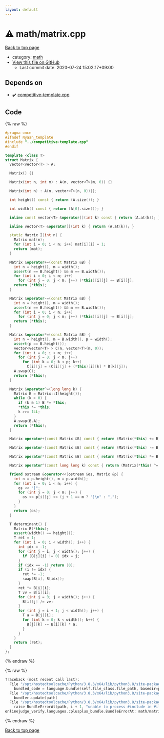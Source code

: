 ```yaml
---
layout: default
---
```


<!-- mathjax config similar to math.stackexchange -->
<script type="text/javascript" async
  src="https://cdnjs.cloudflare.com/ajax/libs/mathjax/2.7.5/MathJax.js?config=TeX-MML-AM_CHTML">
</script>
<script type="text/x-mathjax-config">
  MathJax.Hub.Config({
    TeX: { equationNumbers: { autoNumber: "AMS" }},
    tex2jax: {
      inlineMath: [ ['$','$'] ],
      processEscapes: true
    },
    "HTML-CSS": { matchFontHeight: false },
    displayAlign: "left",
    displayIndent: "2em"
  });
</script>

<script type="text/javascript" src="https://cdnjs.cloudflare.com/ajax/libs/jquery/3.4.1/jquery.min.js"></script>
<script src="https://cdn.jsdelivr.net/npm/jquery-balloon-js@1.1.2/jquery.balloon.min.js" integrity="sha256-ZEYs9VrgAeNuPvs15E39OsyOJaIkXEEt10fzxJ20+2I=" crossorigin="anonymous"></script>
<script type="text/javascript" src="../../assets/js/copy-button.js"></script>
<link rel="stylesheet" href="../../assets/css/copy-button.css" />


# :warning: math/matrix.cpp

<a href="../../index.html">Back to top page</a>

* category: <a href="../../index.html#7e676e9e663beb40fd133f5ee24487c2">math</a>
* <a href="{{ site.github.repository_url }}/blob/master/math/matrix.cpp">View this file on GitHub</a>
    - Last commit date: 2020-07-24 15:02:17+09:00




## Depends on

* :heavy_check_mark: <a href="../competitive-template.cpp.html">competitive-template.cpp</a>


## Code

<a id="unbundled"></a>
{% raw %}
```cpp
#pragma once
#ifndef Nyaan_template
#include "../competitive-template.cpp"
#endif

template <class T>
struct Matrix {
  vector<vector<T> > A;

  Matrix() {}

  Matrix(int n, int m) : A(n, vector<T>(m, 0)) {}

  Matrix(int n) : A(n, vector<T>(n, 0)){};

  int height() const { return (A.size()); }

  int width() const { return (A[0].size()); }

  inline const vector<T> &operator[](int k) const { return (A.at(k)); }

  inline vector<T> &operator[](int k) { return (A.at(k)); }

  static Matrix I(int n) {
    Matrix mat(n);
    for (int i = 0; i < n; i++) mat[i][i] = 1;
    return (mat);
  }

  Matrix &operator+=(const Matrix &B) {
    int n = height(), m = width();
    assert(n == B.height() && m == B.width());
    for (int i = 0; i < n; i++)
      for (int j = 0; j < m; j++) (*this)[i][j] += B[i][j];
    return (*this);
  }

  Matrix &operator-=(const Matrix &B) {
    int n = height(), m = width();
    assert(n == B.height() && m == B.width());
    for (int i = 0; i < n; i++)
      for (int j = 0; j < m; j++) (*this)[i][j] -= B[i][j];
    return (*this);
  }

  Matrix &operator*=(const Matrix &B) {
    int n = height(), m = B.width(), p = width();
    assert(p == B.height());
    vector<vector<T> > C(n, vector<T>(m, 0));
    for (int i = 0; i < n; i++)
      for (int j = 0; j < m; j++)
        for (int k = 0; k < p; k++)
          C[i][j] = (C[i][j] + (*this)[i][k] * B[k][j]);
    A.swap(C);
    return (*this);
  }

  Matrix &operator^=(long long k) {
    Matrix B = Matrix::I(height());
    while (k > 0) {
      if (k & 1) B *= *this;
      *this *= *this;
      k >>= 1LL;
    }
    A.swap(B.A);
    return (*this);
  }

  Matrix operator+(const Matrix &B) const { return (Matrix(*this) += B); }

  Matrix operator-(const Matrix &B) const { return (Matrix(*this) -= B); }

  Matrix operator*(const Matrix &B) const { return (Matrix(*this) *= B); }

  Matrix operator^(const long long k) const { return (Matrix(*this) ^= k); }

  friend ostream &operator<<(ostream &os, Matrix &p) {
    int n = p.height(), m = p.width();
    for (int i = 0; i < n; i++) {
      os << "[";
      for (int j = 0; j < m; j++) {
        os << p[i][j] << (j + 1 == m ? "]\n" : ",");
      }
    }
    return (os);
  }

  T determinant() {
    Matrix B(*this);
    assert(width() == height());
    T ret = 1;
    for (int i = 0; i < width(); i++) {
      int idx = -1;
      for (int j = i; j < width(); j++) {
        if (B[j][i] != 0) idx = j;
      }
      if (idx == -1) return (0);
      if (i != idx) {
        ret *= -1;
        swap(B[i], B[idx]);
      }
      ret *= B[i][i];
      T vv = B[i][i];
      for (int j = 0; j < width(); j++) {
        B[i][j] /= vv;
      }
      for (int j = i + 1; j < width(); j++) {
        T a = B[j][i];
        for (int k = 0; k < width(); k++) {
          B[j][k] -= B[i][k] * a;
        }
      }
    }
    return (ret);
  }
};
```
{% endraw %}

<a id="bundled"></a>
{% raw %}
```cpp
Traceback (most recent call last):
  File "/opt/hostedtoolcache/Python/3.8.3/x64/lib/python3.8/site-packages/onlinejudge_verify/docs.py", line 349, in write_contents
    bundled_code = language.bundle(self.file_class.file_path, basedir=pathlib.Path.cwd())
  File "/opt/hostedtoolcache/Python/3.8.3/x64/lib/python3.8/site-packages/onlinejudge_verify/languages/cplusplus.py", line 185, in bundle
    bundler.update(path)
  File "/opt/hostedtoolcache/Python/3.8.3/x64/lib/python3.8/site-packages/onlinejudge_verify/languages/cplusplus_bundle.py", line 306, in update
    raise BundleErrorAt(path, i + 1, "unable to process #include in #if / #ifdef / #ifndef other than include guards")
onlinejudge_verify.languages.cplusplus_bundle.BundleErrorAt: math/matrix.cpp: line 3: unable to process #include in #if / #ifdef / #ifndef other than include guards

```
{% endraw %}

<a href="../../index.html">Back to top page</a>

